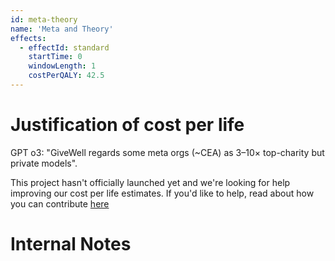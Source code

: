 ```yaml
---
id: meta-theory
name: 'Meta and Theory'
effects:
  - effectId: standard
    startTime: 0
    windowLength: 1
    costPerQALY: 42.5
---
```


# Justification of cost per life

GPT o3: "GiveWell regards some meta orgs (~CEA) as 3–10× top-charity but private models".

This project hasn't officially launched yet and we're looking for help improving our cost per life estimates.
If you'd like to help, read about how you can contribute [here](https://github.com/impactlist/impactlist/blob/master/CONTRIBUTING.md)

# Internal Notes
